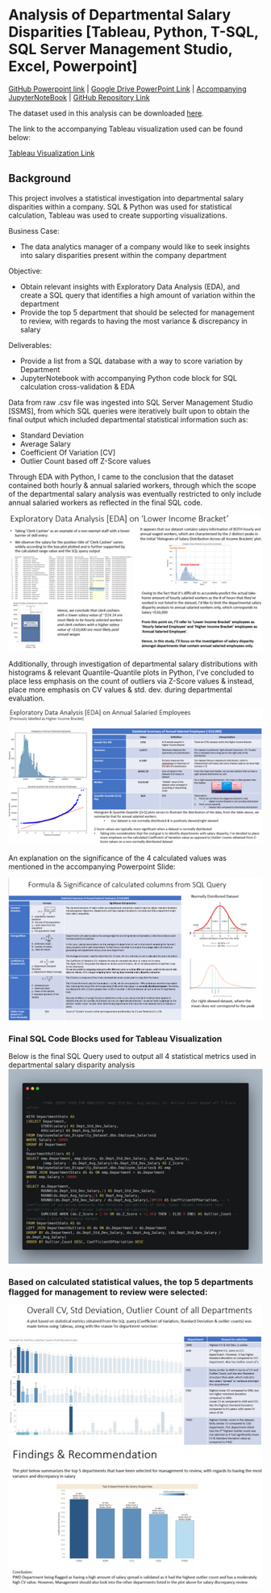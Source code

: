 # Analysis of Departmental Salary Disparities [Tableau, Python, T-SQL, SQL Server Management Studio, Excel, Powerpoint]

[GitHub Powerpoint link](Analysis_of_Departmental_Salary_Disparities_Project_Github.pdf)  |  [Google Drive PowerPoint Link](https://drive.google.com/file/d/1NHKyfNxlQOz1XQ-QVTc8FkYLNzQEfLgt/view?usp=sharing)  |  [Accompanying JupyterNoteBook](https://nbviewer.org/github/YongSookPrasitAttavit/Analysis-of-Departmental-Salary-Disparities-Project/blob/main/Analysis_of_Departmental_Salary_Disparities_AccompanyingJupyterNotebook.ipynb)  |  [GitHub Repository Link](https://github.com/YSPAttavit/Analysis-of-Departmental-Salary-Disparities-Project)

The dataset used in this analysis can be downloaded [here](data/Employee_Salaries.csv).

The link to the accompanying Tableau visualization used can be found below:

[Tableau Visualization Link](https://public.tableau.com/app/profile/ysook/viz/DepartmentalSalaryDisparitiesAnalysisProject_GitHub_SupportingTableauViz/Top5DepartmenttoinvestigateDashboard)

## Background
This project involves a statistical investigation into departmental salary disparities within a company. SQL & Python was used for statistical calculation, Tableau was used to create supporting visualizations.

Business Case:  
 - The data analytics manager of a company would like to seek insights into salary disparities present within the company department

Objective:  
 - Obtain relevant insights with Exploratory Data Analysis (EDA), and create a SQL query that identifies a high amount of variation within the department  
 - Provide the top 5 department that should be selected for management to review, with regards to having the most variance & discrepancy in salary

Deliverables:  
 - Provide a list from a SQL database with a way to score variation by Department  
 - JupyterNotebook with accompanying Python code block for SQL calculation cross-validation & EDA

Data from raw .csv file was ingested into SQL Server Management Studio [SSMS], from which SQL queries were iteratively built upon to obtain the final output which included departmental statistical information such as:
  - Standard Deviation
  - Average Salary
  - Coefficient Of Variation [CV]
  - Outlier Count based off Z-Score values

Through EDA with Python, I came to the conclusion that the dataset contained both hourly & annual salaried workers, through which the scope of the departmental salary analysis was eventually restricted to only include annual salaried workers as reflected in the final SQL code.

![EDA on Lower Income Bracket](data/image/EDA_LowerIncomeBracket.png)

Additionally, through investigation of departmental salary distributions with histograms & relevant Quantile-Quantile plots in Python, I've concluded to place less emphasis on the count of outliers via Z-Score values & instead, place more emphasis on CV values & std. dev. during departmental evaluation.

![EDA on Lower Income Bracket](data/image/EDA_AnnualSalariedEmployees.png)

An explanation on the significance of the 4 calculated values was mentioned in the accompanying Powerpoint Slide:

![Formula & Significance of calculated columns from SQL Query](data/image/Formula_Significance_of_Calculated_Columns.png)



### Final SQL Code Blocks used for Tableau Visualization

Below is the final SQL Query used to output all 4 statistical metrics used in departmental salary disparity analysis
![Final SQL Query](data/image/Analysis-of-Departmental-Salary-Disparities-Project_FinalSQLQuery.png)

### Based on calculated statistical values, the top 5 departments flagged for management to review were selected:

![Tableau Viz #1](data/image/Tableau_Viz_1.png)
![Tableau Viz #2](data/image/Tableau_Viz_2.png)
